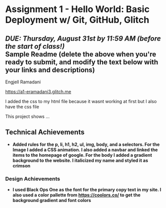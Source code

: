 Assignment 1 - Hello World: Basic Deployment w/ Git, GitHub, Glitch
===

*DUE: Thursday, August 31st by 11:59 AM (before the start of class!)*  
Sample Readme (delete the above when you're ready to submit, and modify the text below with your links and descriptions)
---

Engjell Ramadani

https://a1-eramadani3.glitch.me

I added the css to my html file because it wasnt working at first but I also have the css file

This project shows ...

## Technical Achievements
- **Added rules for the p, li, h1, h2, ul, img, body, and a selectors. For the Image I added a CSS animation.
I also added a navbar and linked the items to the homepage of google. For the body I added a gradient background to the website. I italicized my name and styled it as crimson**

### Design Achievements
- **I used Black Ops One as the font for the primary copy text in my site. I also used a color pallette from https://coolors.co/ to get the background gradient and font colors**
